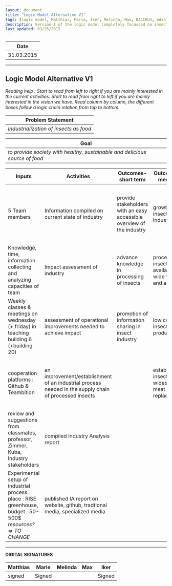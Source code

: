 ```yaml
---
layout: document
title: "Logic Model Alternative V1"
tags: [logic model, Matthias, Marie, Iker, Melinda, Max, BACCHUS, edible insects]
description: Version 1 of the logic model completely focussed on insects (not on our learning process)
last_updated: 03/25/2015
---
```


|**Date**|
| ------------- |
| 31.03.2015 |


----------

Logic Model Alternative V1
------

*Reading help :*
*Start to read from left to right if you are mainly interested in the current activities.*
*Start to read from right to left if you are mainly interested in the vision we have.*
*Read column by column, the different boxes follow a logic chain relation from top to bottom.*


|**Problem Statement**|
| ------------- |
| *Industrialization of insects as food*|


|**Goal**|
| ------------- |
| *to provide society with healthy, sustainable and delicious source of food* |


|**Inputs**|**Activities**|**Outcomes-short term**|**Outcomes-medium**|**Outcomes-long term**|**People**|
| ------------- | ------------- | ------------- | ------------- | ------------- | ------------- |
| 5 Team members  | Information compiled on current state of industry | provide stakeholders with an easy accessible overview of the industry | growth of insect industry| environmental gain : less emissions (greenhouse gasses) & lower use of resources (land, water, oil) | team members |
| Knowledge, time, information collecting and analyzing capacities of team | Impact assessment of industry | advance knowledge in processing of insects | processed insects available in wide variety and amount | health gain : improve the diet of humans, more proteins, less fat|classmates|
| Weekly classes & meetings on wednesday (+ friday) in teaching building 6 (+building 20) | assessment of operational improvements needed to achieve impact | promotion of information sharing in insect industry |	low cost insect producing | social economic gain : acces to a cheap protein source  | mentors : professor Ben Koo, TA Echo, Zimmer , Kuba|
| cooperation platforms : Github & Teambition | an improvement/establishment of an industrial process needed in the supply chain of processed insects ||establishing insects as a widespread meat replacement|global food security|Insect community: researchers, scholars, startups, enthousiasts, farmers, consumers... |
| review and suggestions from classmates, professor, Zimmer, Kuba, Industry stakeholders | compiled Industry Analysis report | | | | |
| Experimental setup of industrial process. place : RISE greenhouse, budget : 50-500$ *resources? => TO CHANGE*  | published IA report on website, github, tradtional media, specialized media| | | | ||



----------

**DIGITAL SIGNATURES**

|**Matthias** |**Marie**|**Melinda**|**Max**|**Iker**|
| ------------- | ------------- | ------------- | ------------- |------------- |
|signed| Signed | | |Signed|

